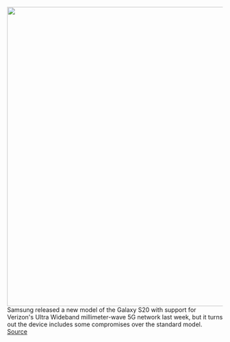 <img src='https://cdn.vox-cdn.com/thumbor/fLwwhB5JzgHkK5aPc0ueILGe6CI=/0x0:2040x1360/1200x800/filters:focal(857x517:1183x843)/cdn.vox-cdn.com/uploads/chorus_image/image/66918294/vpavic_200206_3899_0094.0.jpg' width='700px' /><br/>
Samsung released a new model of the Galaxy S20 with support for Verizon's Ultra Wideband millimeter-wave 5G network last week, but it turns out the device includes some compromises over the standard model.
<a href='https://www.theverge.com/2020/6/10/21286402/samsung-galaxy-s20-5g-uw-mmwave-ram-verizon'> Source <a/>